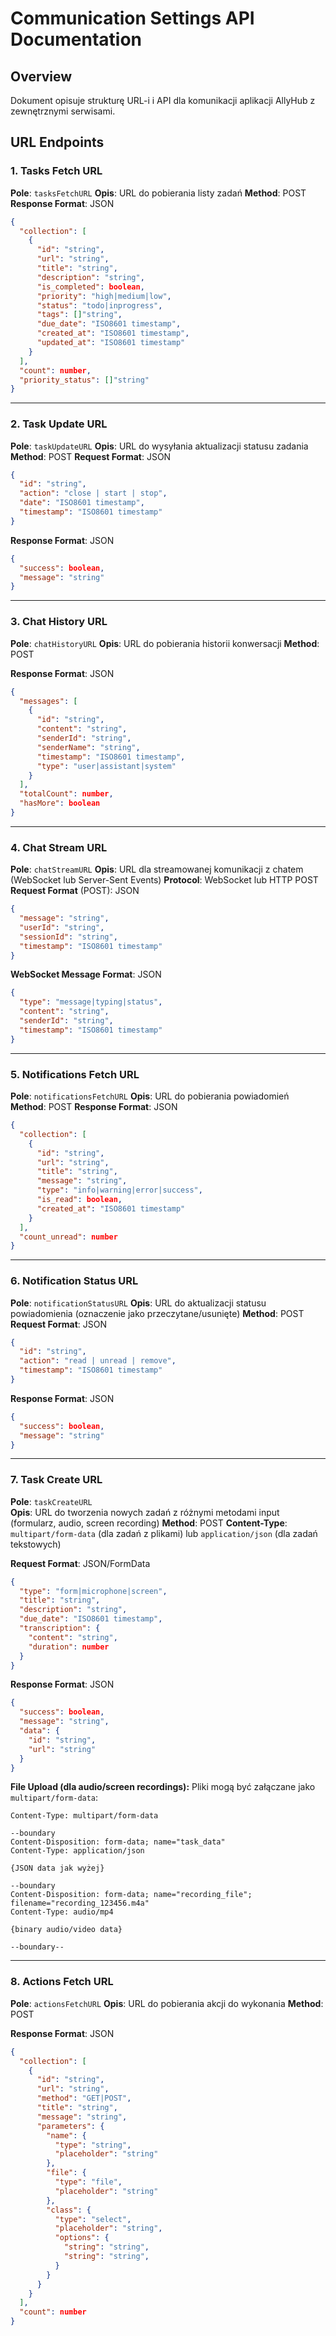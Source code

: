 # Communication Settings API Documentation

## Overview
Dokument opisuje strukturę URL-i i API dla komunikacji aplikacji AllyHub z zewnętrznymi serwisami.

## URL Endpoints

### 1. Tasks Fetch URL
**Pole**: `tasksFetchURL`
**Opis**: URL do pobierania listy zadań
**Method**: POST
**Response Format**: JSON
```json
{
  "collection": [
    {
      "id": "string",
      "url": "string",
      "title": "string",
      "description": "string",
      "is_completed": boolean,
      "priority": "high|medium|low",
      "status": "todo|inprogress",
      "tags": []"string",
      "due_date": "ISO8601 timestamp",
      "created_at": "ISO8601 timestamp",
      "updated_at": "ISO8601 timestamp"
    }
  ],
  "count": number,
  "priority_status": []"string"
}
```

---

### 2. Task Update URL
**Pole**: `taskUpdateURL`
**Opis**: URL do wysyłania aktualizacji statusu zadania
**Method**: POST
**Request Format**: JSON
```json
{
  "id": "string",
  "action": "close | start | stop",
  "date": "ISO8601 timestamp",
  "timestamp": "ISO8601 timestamp"
}
```

**Response Format**: JSON
```json
{
  "success": boolean,
  "message": "string"
}
```

---

### 3. Chat History URL
**Pole**: `chatHistoryURL`
**Opis**: URL do pobierania historii konwersacji
**Method**: POST

**Response Format**: JSON
```json
{
  "messages": [
    {
      "id": "string",
      "content": "string",
      "senderId": "string",
      "senderName": "string",
      "timestamp": "ISO8601 timestamp",
      "type": "user|assistant|system"
    }
  ],
  "totalCount": number,
  "hasMore": boolean
}
```

---

### 4. Chat Stream URL
**Pole**: `chatStreamURL`
**Opis**: URL dla streamowanej komunikacji z chatem (WebSocket lub Server-Sent Events)
**Protocol**: WebSocket lub HTTP POST
**Request Format** (POST): JSON
```json
{
  "message": "string",
  "userId": "string",
  "sessionId": "string",
  "timestamp": "ISO8601 timestamp"
}
```

**WebSocket Message Format**: JSON
```json
{
  "type": "message|typing|status",
  "content": "string",
  "senderId": "string",
  "timestamp": "ISO8601 timestamp"
}
```

---

### 5. Notifications Fetch URL
**Pole**: `notificationsFetchURL`
**Opis**: URL do pobierania powiadomień
**Method**: POST
**Response Format**: JSON
```json
{
  "collection": [
    {
      "id": "string",
      "url": "string",
      "title": "string",
      "message": "string",
      "type": "info|warning|error|success",
      "is_read": boolean,
      "created_at": "ISO8601 timestamp"
    }
  ],
  "count_unread": number
}
```

---

### 6. Notification Status URL
**Pole**: `notificationStatusURL`
**Opis**: URL do aktualizacji statusu powiadomienia (oznaczenie jako przeczytane/usunięte)
**Method**: POST
**Request Format**: JSON
```json
{
  "id": "string",
  "action": "read | unread | remove",
  "timestamp": "ISO8601 timestamp"
}
```

**Response Format**: JSON
```json
{
  "success": boolean,
  "message": "string"
}
```

---

### 7. Task Create URL
**Pole**: `taskCreateURL`  
**Opis**: URL do tworzenia nowych zadań z różnymi metodami input (formularz, audio, screen recording)
**Method**: POST
**Content-Type**: `multipart/form-data` (dla zadań z plikami) lub `application/json` (dla zadań tekstowych)

**Request Format**: JSON/FormData
```json
{
  "type": "form|microphone|screen",
  "title": "string",
  "description": "string", 
  "due_date": "ISO8601 timestamp",
  "transcription": {
    "content": "string",
    "duration": number
  }
}
```

**Response Format**: JSON
```json
{
  "success": boolean,
  "message": "string",
  "data": {
    "id": "string",
    "url": "string"
  }
}
```

**File Upload (dla audio/screen recordings):**
Pliki mogą być załączane jako `multipart/form-data`:
```
Content-Type: multipart/form-data

--boundary
Content-Disposition: form-data; name="task_data"
Content-Type: application/json

{JSON data jak wyżej}

--boundary  
Content-Disposition: form-data; name="recording_file"; filename="recording_123456.m4a"
Content-Type: audio/mp4

{binary audio/video data}

--boundary--
```

---

### 8. Actions Fetch URL
**Pole**: `actionsFetchURL`
**Opis**: URL do pobierania akcji do wykonania
**Method**: POST

**Response Format**: JSON
```json
{
  "collection": [
    {
      "id": "string",
      "url": "string",
      "method": "GET|POST",
      "title": "string",
      "message": "string",
      "parameters": {
        "name": {
          "type": "string",
          "placeholder": "string"
        },
        "file": {
          "type": "file",
          "placeholder": "string"
        },
        "class": {
          "type": "select",
          "placeholder": "string",
          "options": {
            "string": "string",
            "string": "string",
          }
        }
      }
    }
  ],
  "count": number
}
```
